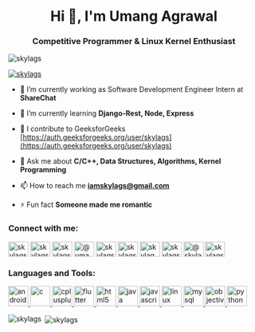 <h1 align="center">Hi 👋, I'm Umang Agrawal</h1>
<h3 align="center">Competitive Programmer & Linux Kernel Enthusiast</h3>

<p align="left"> <img src="https://komarev.com/ghpvc/?username=skylags&label=Profile%20views&color=0e75b6&style=flat" alt="skylags" /> </p>

<p align="left"> <a href="https://github.com/ryo-ma/github-profile-trophy"><img src="https://github-profile-trophy.vercel.app/?username=skylags" alt="skylags" /></a> </p>

- 🔭 I’m currently working as Software Development Engineer Intern at **ShareChat**

- 🌱 I’m currently learning **Django-Rest, Node, Express**

- 📝 I contribute to GeeksforGeeks [https://auth.geeksforgeeks.org/user/skylags](https://auth.geeksforgeeks.org/user/skylags)

- 💬 Ask me about **C/C++, Data Structures, Algorithms, Kernel Programming**

- 📫 How to reach me **iamskylags@gmail.com**

- ⚡ Fun fact **Someone made me romantic**

<h3 align="left">Connect with me:</h3>
<p align="left">
<a href="https://linkedin.com/in/skylags" target="blank"><img align="center" src="https://cdn.jsdelivr.net/npm/simple-icons@3.0.1/icons/linkedin.svg" alt="skylags" height="30" width="40" /></a>
<a href="https://stackoverflow.com/users/skylags" target="blank"><img align="center" src="https://cdn.jsdelivr.net/npm/simple-icons@3.0.1/icons/stackoverflow.svg" alt="skylags" height="30" width="40" /></a>
<a href="https://instagram.com/skylags" target="blank"><img align="center" src="https://cdn.jsdelivr.net/npm/simple-icons@3.0.1/icons/instagram.svg" alt="skylags" height="30" width="40" /></a>
<a href="https://medium.com/@umang.18bcs1041" target="blank"><img align="center" src="https://cdn.jsdelivr.net/npm/simple-icons@3.0.1/icons/medium.svg" alt="@umang.18bcs1041" height="30" width="40" /></a>
<a href="https://www.codechef.com/users/skylags" target="blank"><img align="center" src="https://cdn.jsdelivr.net/npm/simple-icons@3.1.0/icons/codechef.svg" alt="skylags" height="30" width="40" /></a>
<a href="https://www.hackerrank.com/skylagsmail" target="blank"><img align="center" src="https://cdn.jsdelivr.net/npm/simple-icons@3.0.1/icons/hackerrank.svg" alt="skylagsmail" height="30" width="40" /></a>
<a href="https://codeforces.com/profile/skylag" target="blank"><img align="center" src="https://cdn.jsdelivr.net/npm/simple-icons@3.0.1/icons/codeforces.svg" alt="skylag" height="30" width="40" /></a>
<a href="https://www.leetcode.com/skylags" target="blank"><img align="center" src="https://cdn.jsdelivr.net/npm/simple-icons@3.0.1/icons/leetcode.svg" alt="skylags" height="30" width="40" /></a>
<a href="https://www.hackerearth.com/@skylags" target="blank"><img align="center" src="https://cdn.jsdelivr.net/npm/simple-icons@3.0.1/icons/hackerearth.svg" alt="@skylags" height="30" width="40" /></a>
<a href="https://auth.geeksforgeeks.org/user/skylags/profile" target="blank"><img align="center" src="https://cdn.jsdelivr.net/npm/simple-icons@3.0.1/icons/geeksforgeeks.svg" alt="skylags/profile" height="30" width="40" /></a>
</p>

<h3 align="left">Languages and Tools:</h3>
<p align="left"> <a href="https://developer.android.com" target="_blank"> <img src="https://devicons.github.io/devicon/devicon.git/icons/android/android-original-wordmark.svg" alt="android" width="40" height="40"/> </a> <a href="https://www.cprogramming.com/" target="_blank"> <img src="https://devicons.github.io/devicon/devicon.git/icons/c/c-original.svg" alt="c" width="40" height="40"/> </a> <a href="https://www.w3schools.com/cpp/" target="_blank"> <img src="https://devicons.github.io/devicon/devicon.git/icons/cplusplus/cplusplus-original.svg" alt="cplusplus" width="40" height="40"/> </a> <a href="https://flutter.dev" target="_blank"> <img src="https://www.vectorlogo.zone/logos/flutterio/flutterio-icon.svg" alt="flutter" width="40" height="40"/> </a> <a href="https://www.w3.org/html/" target="_blank"> <img src="https://devicons.github.io/devicon/devicon.git/icons/html5/html5-original-wordmark.svg" alt="html5" width="40" height="40"/> </a> <a href="https://www.java.com" target="_blank"> <img src="https://devicons.github.io/devicon/devicon.git/icons/java/java-original-wordmark.svg" alt="java" width="40" height="40"/> </a> <a href="https://developer.mozilla.org/en-US/docs/Web/JavaScript" target="_blank"> <img src="https://devicons.github.io/devicon/devicon.git/icons/javascript/javascript-original.svg" alt="javascript" width="40" height="40"/> </a> <a href="https://www.linux.org/" target="_blank"> <img src="https://devicons.github.io/devicon/devicon.git/icons/linux/linux-original.svg" alt="linux" width="40" height="40"/> </a> <a href="https://www.mysql.com/" target="_blank"> <img src="https://devicons.github.io/devicon/devicon.git/icons/mysql/mysql-original-wordmark.svg" alt="mysql" width="40" height="40"/> </a> <a href="https://developer.apple.com/library/archive/documentation/Cocoa/Conceptual/ProgrammingWithObjectiveC/Introduction/Introduction.html" target="_blank"> <img src="https://www.vectorlogo.zone/logos/apple_objectivec/apple_objectivec-icon.svg" alt="objectivec" width="40" height="40"/> </a> <a href="https://www.python.org" target="_blank"> <img src="https://devicons.github.io/devicon/devicon.git/icons/python/python-original.svg" alt="python" width="40" height="40"/> </a> </p>

<p><img align="left" src="https://github-readme-stats.vercel.app/api/top-langs?username=skylags&show_icons=true&locale=en&layout=compact" alt="skylags" /></p>

<p>&nbsp;<img align="center" src="https://github-readme-stats.vercel.app/api?username=skylags&show_icons=true&locale=en" alt="skylags" /></p>
